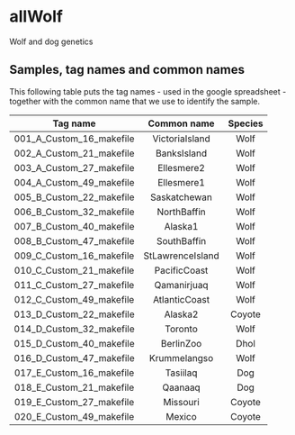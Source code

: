 # allWolf
Wolf and dog genetics

## Samples, tag names and common names
This following table puts the tag names - used in the google spreadsheet - together with the common name that we use to identify the sample.

| Tag name | Common name | Species |
|:-:|:-:|:-:|
|001_A_Custom_16_makefile|  VictoriaIsland|Wolf|
|002_A_Custom_21_makefile|  BanksIsland|Wolf|
|003_A_Custom_27_makefile|  Ellesmere2|Wolf|
|004_A_Custom_49_makefile|  Ellesmere1|Wolf|
|005_B_Custom_22_makefile|  Saskatchewan|Wolf|
|006_B_Custom_32_makefile|  NorthBaffin|Wolf|
|007_B_Custom_40_makefile|  Alaska1|Wolf|
|008_B_Custom_47_makefile|  SouthBaffin|Wolf|
|009_C_Custom_16_makefile|  StLawrenceIsland|Wolf|
|010_C_Custom_21_makefile|  PacificCoast|Wolf|
|011_C_Custom_27_makefile|  Qamanirjuaq|Wolf|
|012_C_Custom_49_makefile|  AtlanticCoast|Wolf|
|013_D_Custom_22_makefile|  Alaska2|Coyote|
|014_D_Custom_32_makefile|  Toronto|Wolf|
|015_D_Custom_40_makefile|  BerlinZoo|Dhol|
|016_D_Custom_47_makefile|  Krummelangso|Wolf|
|017_E_Custom_16_makefile|  Tasiilaq|Dog|
|018_E_Custom_21_makefile|  Qaanaaq|Dog|
|019_E_Custom_27_makefile|  Missouri|Coyote|
|020_E_Custom_49_makefile|  Mexico|Coyote|
